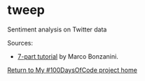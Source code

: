 # tweep
Sentiment analysis on Twitter data

Sources:

* [7-part tutorial](https://marcobonzanini.com/2015/03/02/mining-twitter-data-with-python-part-1/) by Marco Bonzanini.

[Return to My #100DaysOfCode project home](https://mutterberg.github.io/)

